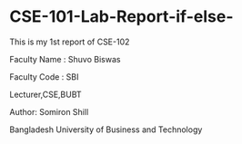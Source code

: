 # CSE-101-Lab-Report-if-else-
This is my 1st report of CSE-102

Faculty Name : Shuvo Biswas 

Faculty Code : SBI

Lecturer,CSE,BUBT

Author: Somiron Shill 

Bangladesh University of Business and Technology 
